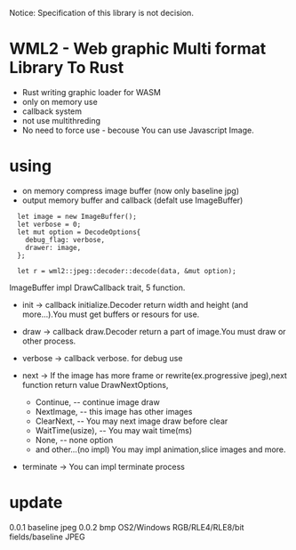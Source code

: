 Notice: Specification of this library is not decision.

# WML2 - Web graphic Multi format Library To Rust
- Rust writing graphic loader for WASM
- only on memory use
- callback system
- not use multithreding
- No need to force use - becouse You can use Javascript Image.

# using
- on memory compress image buffer (now only baseline jpg)
- output memory buffer and callback (defalt use ImageBuffer)

```
  let image = new ImageBuffer();
  let verbose = 0;
  let mut option = DecodeOptions{
    debug_flag: verbose,
    drawer: image,
  };

  let r = wml2::jpeg::decoder::decode(data, &mut option);
```

 ImageBuffer impl DrawCallback trait, 5 function.

 - init -> callback initialize.Decoder return width and height (and more...).You must get buffers or resours for use.
 - draw -> callback draw.Decoder return a part of image.You must draw or other process.
 - verbose -> callback verbose. for debug use
 - next -> If the image has more frame or rewrite(ex.progressive jpeg),next function return value DrawNextOptions,
    - Continue,             -- continue image draw 
    - NextImage,            -- this image has other images
    - ClearNext,            -- You may next image draw before clear
    - WaitTime(usize),      -- You may wait time(ms)
    - None,                 -- none option
    - and other...(no impl)
   You may impl animation,slice images and more.

 - terminate -> You can impl terminate process

# update
0.0.1 baseline jpeg
0.0.2 bmp OS2/Windows RGB/RLE4/RLE8/bit fields/baseline JPEG